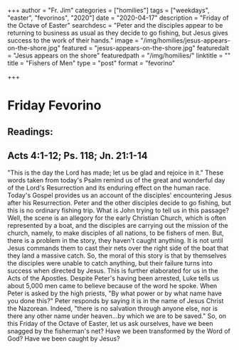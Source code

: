 +++
author = "Fr. Jim"
categories = ["homilies"]
tags = ["weekdays", "easter", "fevorinos", "2020"]
date = "2020-04-17"
description = "Friday of the Octave of Easter"
searchdesc = "Peter and the disciples appear to be returning to business as usual as they decide to go fishing, but Jesus gives success to the work of their hands."
image = "/img/homilies/jesus-appears-on-the-shore.jpg"
featured = "jesus-appears-on-the-shore.jpg"
featuredalt = "Jesus appears on the shore"
featuredpath = "/img/homilies/"
linktitle = ""
title = "Fishers of Men"
type = "post"
format = "fevorino"

+++

# Friday Fevorino  
## Readings:  
## Acts 4:1-12; Ps. 118; Jn. 21:1-14

"This is the day the Lord has made; let us be glad and rejoice in it." These words taken from today's Psalm remind us of the great and wonderful day of the Lord's Resurrection and its enduring effect on the human race. Today's Gospel provides us an account of the disciples' encountering Jesus after his Resurrection. Peter and the other disciples decide to go fishing, but this is no ordinary fishing trip. What is John trying to tell us in this passage? Well, the scene is an allegory for the early Christian Church, which is often represented by a boat, and the disciples are carrying out the mission of the church, namely, to make disciples of all nations, to be fishers of men. But, there is a problem in the story, they haven't caught anything. It is not until Jesus commands them to cast their nets over the right side of the boat that they land a massive catch. So, the moral of this story is that by themselves the disciples were unable to catch anything, but their failure turns into success when directed by Jesus. This is further elaborated for us in the Acts of the Apostles. Despite Peter's having been arrested, Luke tells us about 5,000 men came to believe because of the word he spoke. When Peter is asked by the high priests, "By what power or by what name have you done this?" Peter responds by saying it is in the name of Jesus Christ the Nazorean. Indeed, "there is no salvation through anyone else, nor is there any other name under heaven...by which we are to be saved." So, on this Friday of the Octave of Easter, let us ask ourselves, have we been snagged by the fisherman's net? Have we been transformed by the Word of God? Have we been caught by Jesus?